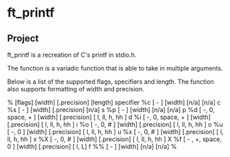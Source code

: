 # ft_printf

## Project
ft_printf is a recreation of C's printf in stdio.h.

The function is a variadic function that is able to take in multiple arguments.

Below is a list of the supported flags, specifiers and length. The function also supports formatting of width and precision.

% [flags] [width] [.precision] [length] specifier
%c [ - ] [width] [n/a] [n/a] c
%s [ - ] [width] [.precision] [n/a] s
%p [ - ] [width] [n/a] [n/a] p
%d [ -, 0, space, + ] [width] [.precision] [ l, ll, h, hh ] d
%i [ -, 0, space, + ] [width] [.precision] [ l, ll, h, hh ] i
%o [ -, 0, # ] [width] [.precision] [ l, ll, h, hh ] o
%u [ -, 0 ] [width] [.precision] [ l, ll, h, hh ] u
%x [ -, 0, # ] [width] [.precision] [ l, ll, h, hh ] x
%X [ -, 0, # ] [width] [.precision] [ l, ll, h, hh ] X
%f [ - , +, space, 0 ] [width] [.precision] [ l, L] f
%% [ - ] [width] [n/a] [n/a] %
